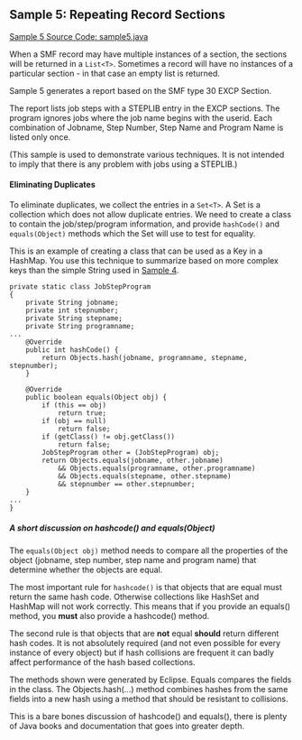 ## Sample 5: Repeating Record Sections

[Sample 5 Source Code: sample5.java](./src/sample5.java)

When a SMF record may have multiple instances of a section, the sections will be returned in a `List<T>`.
Sometimes a record will have no instances of a particular section - in that case an empty list is returned. 

Sample 5 generates a report based on the SMF type 30 EXCP Section.

The report lists job steps with a STEPLIB entry in the EXCP sections.
The program ignores jobs where the job name begins with the userid.
Each combination of Jobname, Step Number, Step Name and Program Name is listed only once.

(This sample is used to demonstrate various techniques.
It is not intended to imply that there is any problem with jobs using a STEPLIB.)

#### Eliminating Duplicates

To eliminate duplicates, we collect the entries in a `Set<T>`. 
A Set is a collection which does not allow duplicate entries. 
We need to create a class to contain the job/step/program information, 
and provide `hashCode()` and `equals(Object)` methods which the Set will use to test for equality.

This is an example of creating a class that can be used as a Key in a HashMap.
You use this technique to summarize based on more complex keys than the simple String used in
[Sample 4](./Sample4.md).

```
private static class JobStepProgram
{	        
    private String jobname;
    private int stepnumber;
    private String stepname;
    private String programname;      
...
    @Override
    public int hashCode() {
        return Objects.hash(jobname, programname, stepname, stepnumber);
    }

    @Override
    public boolean equals(Object obj) {
        if (this == obj)
            return true;
        if (obj == null)
            return false;
        if (getClass() != obj.getClass())
            return false;
        JobStepProgram other = (JobStepProgram) obj;
        return Objects.equals(jobname, other.jobname)
            && Objects.equals(programname, other.programname) 
            && Objects.equals(stepname, other.stepname)
            && stepnumber == other.stepnumber;
    }
...
}
```     

##### A short discussion on hashcode() and equals(Object) #####

The `equals(Object obj)` method needs to compare all the properties of the object (jobname, step number, step name and program name) that determine whether the objects are equal.

The most important rule for `hashcode()` is that objects that are equal must return the same hash code. Otherwise collections like HashSet and HashMap will not work correctly. This means that if you provide an equals() method, you **must** also provide a hashcode() method.

The second rule is that objects that are **not** equal **should** return different hash codes. It is not absolutely required (and not even possible for every instance of every object) but if hash collisions are frequent it can badly affect performance of the hash based collections.

The methods shown were generated by Eclipse. Equals compares the fields in the class. The Objects.hash(...) method combines hashes from the same fields into a new hash using a method that should be resistant to collisions.

This is a bare bones discussion of hashcode() and equals(), there is plenty of Java books and documentation that goes into greater depth.